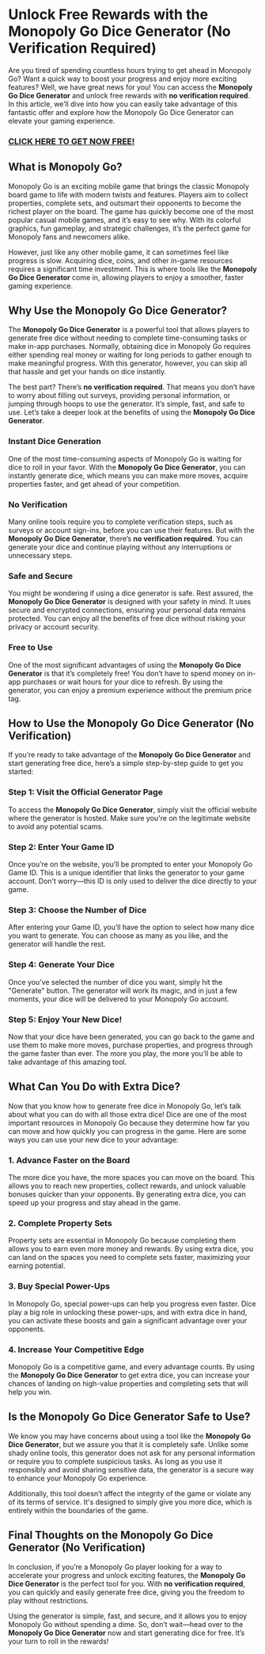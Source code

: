 # Unlock Free Rewards with the Monopoly Go Dice Generator (No Verification Required)

Are you tired of spending countless hours trying to get ahead in Monopoly Go? Want a quick way to boost your progress and enjoy more exciting features? Well, we have great news for you! You can access the **Monopoly Go Dice Generator** and unlock free rewards with **no verification required**. In this article, we’ll dive into how you can easily take advantage of this fantastic offer and explore how the Monopoly Go Dice Generator can elevate your gaming experience.

### [CLICK HERE TO GET NOW FREE!](https://freeforyou.xyz/monopoly/go/)

## What is Monopoly Go?

Monopoly Go is an exciting mobile game that brings the classic Monopoly board game to life with modern twists and features. Players aim to collect properties, complete sets, and outsmart their opponents to become the richest player on the board. The game has quickly become one of the most popular casual mobile games, and it’s easy to see why. With its colorful graphics, fun gameplay, and strategic challenges, it’s the perfect game for Monopoly fans and newcomers alike.

However, just like any other mobile game, it can sometimes feel like progress is slow. Acquiring dice, coins, and other in-game resources requires a significant time investment. This is where tools like the **Monopoly Go Dice Generator** come in, allowing players to enjoy a smoother, faster gaming experience.

## Why Use the Monopoly Go Dice Generator?

The **Monopoly Go Dice Generator** is a powerful tool that allows players to generate free dice without needing to complete time-consuming tasks or make in-app purchases. Normally, obtaining dice in Monopoly Go requires either spending real money or waiting for long periods to gather enough to make meaningful progress. With this generator, however, you can skip all that hassle and get your hands on dice instantly.

The best part? There’s **no verification required**. That means you don’t have to worry about filling out surveys, providing personal information, or jumping through hoops to use the generator. It’s simple, fast, and safe to use. Let’s take a deeper look at the benefits of using the **Monopoly Go Dice Generator**.

### Instant Dice Generation

One of the most time-consuming aspects of Monopoly Go is waiting for dice to roll in your favor. With the **Monopoly Go Dice Generator**, you can instantly generate dice, which means you can make more moves, acquire properties faster, and get ahead of your competition.

### No Verification

Many online tools require you to complete verification steps, such as surveys or account sign-ins, before you can use their features. But with the **Monopoly Go Dice Generator**, there’s **no verification required**. You can generate your dice and continue playing without any interruptions or unnecessary steps.

### Safe and Secure

You might be wondering if using a dice generator is safe. Rest assured, the **Monopoly Go Dice Generator** is designed with your safety in mind. It uses secure and encrypted connections, ensuring your personal data remains protected. You can enjoy all the benefits of free dice without risking your privacy or account security.

### Free to Use

One of the most significant advantages of using the **Monopoly Go Dice Generator** is that it’s completely free! You don’t have to spend money on in-app purchases or wait hours for your dice to refresh. By using the generator, you can enjoy a premium experience without the premium price tag.

## How to Use the Monopoly Go Dice Generator (No Verification)

If you’re ready to take advantage of the **Monopoly Go Dice Generator** and start generating free dice, here’s a simple step-by-step guide to get you started:

### Step 1: Visit the Official Generator Page

To access the **Monopoly Go Dice Generator**, simply visit the official website where the generator is hosted. Make sure you're on the legitimate website to avoid any potential scams.

### Step 2: Enter Your Game ID

Once you’re on the website, you’ll be prompted to enter your Monopoly Go Game ID. This is a unique identifier that links the generator to your game account. Don’t worry—this ID is only used to deliver the dice directly to your game.

### Step 3: Choose the Number of Dice

After entering your Game ID, you’ll have the option to select how many dice you want to generate. You can choose as many as you like, and the generator will handle the rest.

### Step 4: Generate Your Dice

Once you’ve selected the number of dice you want, simply hit the "Generate" button. The generator will work its magic, and in just a few moments, your dice will be delivered to your Monopoly Go account.

### Step 5: Enjoy Your New Dice!

Now that your dice have been generated, you can go back to the game and use them to make more moves, purchase properties, and progress through the game faster than ever. The more you play, the more you’ll be able to take advantage of this amazing tool.

## What Can You Do with Extra Dice?

Now that you know how to generate free dice in Monopoly Go, let’s talk about what you can do with all those extra dice! Dice are one of the most important resources in Monopoly Go because they determine how far you can move and how quickly you can progress in the game. Here are some ways you can use your new dice to your advantage:

### 1. **Advance Faster on the Board**

The more dice you have, the more spaces you can move on the board. This allows you to reach new properties, collect rewards, and unlock valuable bonuses quicker than your opponents. By generating extra dice, you can speed up your progress and stay ahead in the game.

### 2. **Complete Property Sets**

Property sets are essential in Monopoly Go because completing them allows you to earn even more money and rewards. By using extra dice, you can land on the spaces you need to complete sets faster, maximizing your earning potential.

### 3. **Buy Special Power-Ups**

In Monopoly Go, special power-ups can help you progress even faster. Dice play a big role in unlocking these power-ups, and with extra dice in hand, you can activate these boosts and gain a significant advantage over your opponents.

### 4. **Increase Your Competitive Edge**

Monopoly Go is a competitive game, and every advantage counts. By using the **Monopoly Go Dice Generator** to get extra dice, you can increase your chances of landing on high-value properties and completing sets that will help you win.

## Is the Monopoly Go Dice Generator Safe to Use?

We know you may have concerns about using a tool like the **Monopoly Go Dice Generator**, but we assure you that it is completely safe. Unlike some shady online tools, this generator does not ask for any personal information or require you to complete suspicious tasks. As long as you use it responsibly and avoid sharing sensitive data, the generator is a secure way to enhance your Monopoly Go experience.

Additionally, this tool doesn’t affect the integrity of the game or violate any of its terms of service. It's designed to simply give you more dice, which is entirely within the boundaries of the game.

## Final Thoughts on the Monopoly Go Dice Generator (No Verification)

In conclusion, if you’re a Monopoly Go player looking for a way to accelerate your progress and unlock exciting features, the **Monopoly Go Dice Generator** is the perfect tool for you. With **no verification required**, you can quickly and easily generate free dice, giving you the freedom to play without restrictions.

Using the generator is simple, fast, and secure, and it allows you to enjoy Monopoly Go without spending a dime. So, don’t wait—head over to the **Monopoly Go Dice Generator** now and start generating dice for free. It’s your turn to roll in the rewards!

